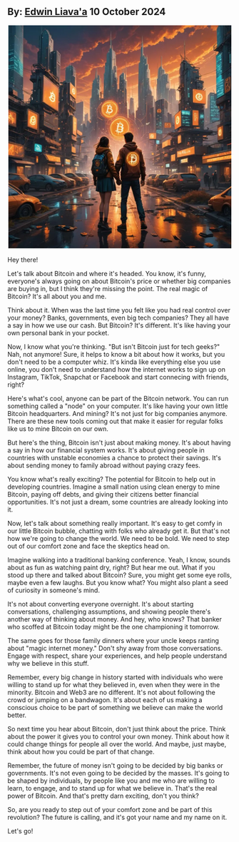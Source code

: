 # 

## By: [Edwin Liava'a](https://github.com/EdwinLiavaa) 10 October 2024

<p align="center">
 <img width="500" src="https://github.com/EdwinLiavaa/liavaa.space/blob/main/blog/20241010/pic.png">
</p>

Hey there! 

Let's talk about Bitcoin and where it's headed. You know, it's funny, everyone's always going on about Bitcoin's price or whether big companies are buying in, but I think they're missing the point. The real magic of Bitcoin? It's all about you and me.

Think about it. When was the last time you felt like you had real control over your money? Banks, governments, even big tech companies? They all have a say in how we use our cash. But Bitcoin? It's different. It's like having your own personal bank in your pocket.

Now, I know what you're thinking. "But isn't Bitcoin just for tech geeks?" Nah, not anymore! Sure, it helps to know a bit about how it works, but you don't need to be a computer whiz. It's kinda like everything else you use online, you don't need to understand how the internet works to sign up on Instagram, TikTok, Snapchat or Facebook and start connecing with friends, right?

Here's what's cool, anyone can be part of the Bitcoin network. You can run something called a "node" on your computer. It's like having your own little Bitcoin headquarters. And mining? It's not just for big companies anymore. There are these new tools coming out that make it easier for regular folks like us to mine Bitcoin on our own.

But here's the thing, Bitcoin isn't just about making money. It's about having a say in how our financial system works. It's about giving people in countries with unstable economies a chance to protect their savings. It's about sending money to family abroad without paying crazy fees.

You know what's really exciting? The potential for Bitcoin to help out in developing countries. Imagine a small nation using clean energy to mine Bitcoin, paying off debts, and giving their citizens better financial opportunities. It's not just a dream, some countries are already looking into it.

Now, let's talk about something really important. It's easy to get comfy in our little Bitcoin bubble, chatting with folks who already get it. But that's not how we're going to change the world. We need to be bold. We need to step out of our comfort zone and face the skeptics head on.

Imagine walking into a traditional banking conference. Yeah, I know, sounds about as fun as watching paint dry, right? But hear me out. What if you stood up there and talked about Bitcoin? Sure, you might get some eye rolls, maybe even a few laughs. But you know what? You might also plant a seed of curiosity in someone's mind.

It's not about converting everyone overnight. It's about starting conversations, challenging assumptions, and showing people there's another way of thinking about money. And hey, who knows? That banker who scoffed at Bitcoin today might be the one championing it tomorrow.

The same goes for those family dinners where your uncle keeps ranting about "magic internet money." Don't shy away from those conversations. Engage with respect, share your experiences, and help people understand why we believe in this stuff.

Remember, every big change in history started with individuals who were willing to stand up for what they believed in, even when they were in the minority. Bitcoin and Web3 are no different. It's not about following the crowd or jumping on a bandwagon. It's about each of us making a conscious choice to be part of something we believe can make the world better.

So next time you hear about Bitcoin, don't just think about the price. Think about the power it gives you to control your own money. Think about how it could change things for people all over the world. And maybe, just maybe, think about how you could be part of that change.

Remember, the future of money isn't going to be decided by big banks or governments. It's not even going to be decided by the masses. It's going to be shaped by individuals, by people like you and me who are willing to learn, to engage, and to stand up for what we believe in. That's the real power of Bitcoin. And that's pretty darn exciting, don't you think?

So, are you ready to step out of your comfort zone and be part of this revolution? The future is calling, and it's got your name and my name on it.

Let's go!
